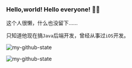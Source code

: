 ### Hello,world! Hello everyone! 👏👏

这个人很懒，什么也没留下......

只知道他现在搞`Java`后端开发，曾经从事过`iOS`开发。

![my-github-state](https://github-readme-stats.vercel.app/api?username=cocoawork&show_icons=true&theme=radical&count_private=true)


![my-github-state](https://github-readme-stats.vercel.app/api/top-langs/?username=cocoawork&hide_langs_below=0&theme=default&layout=compact&count_private=true)
